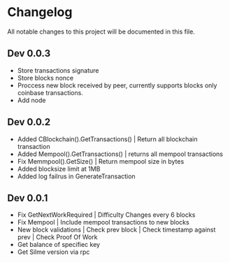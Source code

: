 # Changelog
All notable changes to this project will be documented in this file.

## Dev 0.0.3

- Store transactions signature
- Store blocks nonce
- Proccess new block received by peer, currently supports blocks only coinbase transactions.
- Add node


## Dev 0.0.2

- Added CBlockchain().GetTransactions() | Return all blockchain transaction
- Added Mempool().GetTransactions() | returns all mempool transactions
- Fix Memmpool().GetSize() | Return mempool size in bytes
- Added blocksize limit at 1MB
- Added log failrus in GenerateTransaction

## Dev 0.0.1

- Fix GetNextWorkRequired | Difficulty Changes every 6 blocks
- Fix Mempool | Include mempool transactions to new blocks
- New block validations | Check prev block | Check timestamp against prev | Check Proof Of Work
- Get balance of specifiec key
- Get Silme version via rpc
